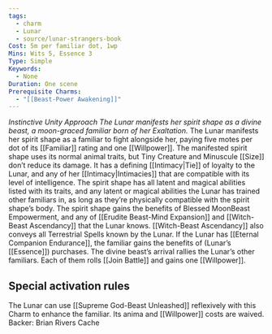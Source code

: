 ```yaml
---
tags:
  - charm
  - Lunar
  - source/lunar-strangers-book
Cost: 5m per familiar dot, 1wp
Mins: Wits 5, Essence 3
Type: Simple
Keywords:
  - None
Duration: One scene
Prerequisite Charms:
  - "[[Beast-Power Awakening]]"
---
```

*Instinctive Unity Approach The Lunar manifests her spirit shape as a divine beast, a moon-graced familiar born of her Exaltation.*
The Lunar manifests her spirit shape as a familiar to fight alongside her, paying five motes per dot of its [[Familiar]] rating and one [[Willpower]]. The manifested spirit shape uses its normal animal traits, but Tiny Creature and Minuscule [[Size]] don’t reduce its damage.
It has a defining [[Intimacy|Tie]] of loyalty to the Lunar, and any of her [[Intimacy|Intimacies]] that are compatible with its level of intelligence.
The spirit shape has all latent and magical abilities listed with its traits, and any latent or magical abilities the Lunar has trained other familiars in, as long as they’re physically compatible with the spirit shape’s body.
The spirit shape gains the benefits of Blessed MoonBeast Empowerment, and any of [[Erudite Beast-Mind Expansion]] and [[Witch-Beast Ascendancy]] that the Lunar knows. [[Witch-Beast Ascendancy]] also conveys all Terrestrial Spells known by the Lunar. If the Lunar has [[Eternal Companion Endurance]], the familiar gains the benefits of (Lunar’s [[Essence]]) purchases.
The divine beast’s arrival rallies the Lunar’s other familiars. Each of them rolls [[Join Battle]] and gains one [[Willpower]].


## Special activation rules

The Lunar can use [[Supreme God-Beast Unleashed]] reflexively with this Charm to enhance the familiar. Its anima and [[Willpower]] costs are waived.
Backer: Brian Rivers Cache